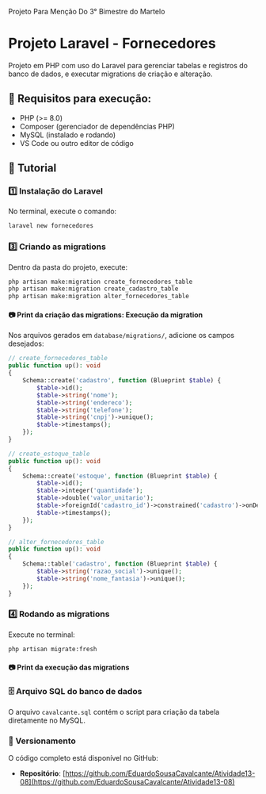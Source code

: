 Projeto Para Menção Do 3° Bimestre do Martelo

# Projeto Laravel - Fornecedores

Projeto em PHP com uso do Laravel para gerenciar tabelas e registros do banco de dados, e executar migrations de criação e alteração.

## 📌 Requisitos para execução:

- PHP (>= 8.0)
- Composer (gerenciador de dependências PHP)
- MySQL (instalado e rodando)
- VS Code ou outro editor de código

## 🚀 Tutorial

### 1️⃣ Instalação do Laravel
No terminal, execute o comando:

```bash
laravel new fornecedores
````
### 3️⃣ Criando as migrations

Dentro da pasta do projeto, execute:

```bash
php artisan make:migration create_fornecedores_table
php artisan make:migration create_cadastro_table
php artisan make:migration alter_fornecedores_table
```

#### 📷 Print da criação das migrations: Execução da migration

Nos arquivos gerados em `database/migrations/`, adicione os campos desejados:

```php
// create_fornecedores_table
public function up(): void
{
    Schema::create('cadastro', function (Blueprint $table) {
        $table->id();
        $table->string('nome');
        $table->string('endereco');
        $table->string('telefone');
        $table->string('cnpj')->unique();
        $table->timestamps();
    });
}
```

```php
// create_estoque_table
public function up(): void
{
    Schema::create('estoque', function (Blueprint $table) {
        $table->id();
        $table->integer('quantidade');
        $table->double('valor_unitario');
        $table->foreignId('cadastro_id')->constrained('cadastro')->onDelete('cascade');
        $table->timestamps();
    });
}
```

```php
// alter_fornecedores_table
public function up(): void
{
    Schema::table('cadastro', function (Blueprint $table) {
        $table->string('razao_social')->unique();
        $table->string('nome_fantasia')->unique();
    });
}
```

### 4️⃣ Rodando as migrations

Execute no terminal:

```bash
php artisan migrate:fresh
```

#### 📷 Print da execução das migrations

### 🗄 Arquivo SQL do banco de dados

O arquivo `cavalcante.sql` contém o script para criação da tabela diretamente no MySQL.

### 🔗 Versionamento

O código completo está disponível no GitHub:

* **Repositório**: [https://github.com/EduardoSousaCavalcante/Atividade13-08](https://github.com/EduardoSousaCavalcante/Atividade13-08)
